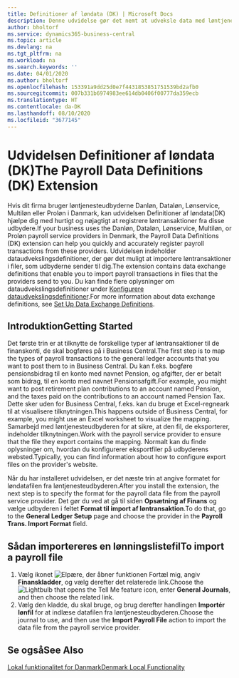 ```yaml
---
title: Definitioner af løndata (DK) | Microsoft Docs
description: Denne udvidelse gør det nemt at udveksle data med løntjenesteudbydere i Danmark.
author: bholtorf
ms.service: dynamics365-business-central
ms.topic: article
ms.devlang: na
ms.tgt_pltfrm: na
ms.workload: na
ms.search.keywords: ''
ms.date: 04/01/2020
ms.author: bholtorf
ms.openlocfilehash: 153391a9dd25d0e7f4431853851751539bd2afb0
ms.sourcegitcommit: 007b331b6974983ee614db0406f00777da359ecb
ms.translationtype: HT
ms.contentlocale: da-DK
ms.lasthandoff: 08/10/2020
ms.locfileid: "3677145"
---
```

# <a name="the-payroll-data-definitions-dk-extension"></a><span data-ttu-id="f815a-103">Udvidelsen Definitioner af løndata (DK)</span><span class="sxs-lookup"><span data-stu-id="f815a-103">The Payroll Data Definitions (DK) Extension</span></span>
<span data-ttu-id="f815a-104">Hvis dit firma bruger løntjenesteudbyderne Danløn, Dataløn, Lønservice, Multiløn eller Proløn i Danmark, kan udvidelsen Definitioner af løndata(DK) hjælpe dig med hurtigt og nøjagtigt at registrere løntransaktioner fra disse udbydere.</span><span class="sxs-lookup"><span data-stu-id="f815a-104">If your business uses the Danløn, Dataløn, Lønservice, Multiløn, or Proløn payroll service providers in Denmark, the Payroll Data Definitions (DK) extension can help you quickly and accurately register payroll transactions from these providers.</span></span> <span data-ttu-id="f815a-105">Udvidelsen indeholder dataudvekslingsdefinitioner, der gør det muligt at importere løntransaktioner i filer, som udbyderne sender til dig.</span><span class="sxs-lookup"><span data-stu-id="f815a-105">The extension contains data exchange definitions that enable you to import payroll transactions in files that the providers send to you.</span></span> <span data-ttu-id="f815a-106">Du kan finde flere oplysninger om dataudvekslingsdefinitioner under [Konfigurere dataudvekslingsdefinitioner](../../across-how-to-set-up-data-exchange-definitions.md).</span><span class="sxs-lookup"><span data-stu-id="f815a-106">For more information about data exchange definitions, see [Set Up Data Exchange Definitions](../../across-how-to-set-up-data-exchange-definitions.md).</span></span>  

## <a name="getting-started"></a><span data-ttu-id="f815a-107">Introduktion</span><span class="sxs-lookup"><span data-stu-id="f815a-107">Getting Started</span></span>
<span data-ttu-id="f815a-108">Det første trin er at tilknytte de forskellige typer af løntransaktioner til de finanskonti, de skal bogføres på i Business Central.</span><span class="sxs-lookup"><span data-stu-id="f815a-108">The first step is to map the types of payroll transactions to the general ledger accounts that you want to post them to in Business Central.</span></span> <span data-ttu-id="f815a-109">Du kan f.eks. bogføre pensionsbidrag til en konto med navnet Pension, og afgifter, der er betalt som bidrag, til en konto med navnet Pensionsafgift.</span><span class="sxs-lookup"><span data-stu-id="f815a-109">For example, you might want to post retirement plan contributions to an account named Pension, and the taxes paid on the contributions to an account named Pension Tax.</span></span> <span data-ttu-id="f815a-110">Dette sker uden for Business Central, f.eks. kan du bruge et Excel-regneark til at visualisere tilknytningen.</span><span class="sxs-lookup"><span data-stu-id="f815a-110">This happens outside of Business Central, for example, you might use an Excel worksheet to visualize the mapping.</span></span> <span data-ttu-id="f815a-111">Samarbejd med løntjenesteudbyderen for at sikre, at den fil, de eksporterer, indeholder tilknytningen.</span><span class="sxs-lookup"><span data-stu-id="f815a-111">Work with the payroll service provider to ensure that the file they export contains the mapping.</span></span> <span data-ttu-id="f815a-112">Normalt kan du finde oplysninger om, hvordan du konfigurerer eksportfiler på udbyderens websted.</span><span class="sxs-lookup"><span data-stu-id="f815a-112">Typically, you can find information about how to configure export files on the provider's website.</span></span>

<span data-ttu-id="f815a-113">Når du har installeret udvidelsen, er det næste trin at angive formatet for løndatafilen fra løntjenesteudbyderen.</span><span class="sxs-lookup"><span data-stu-id="f815a-113">After you install the extension, the next step is to specify the format for the payroll data file from the payroll service provider.</span></span> <span data-ttu-id="f815a-114">Det gør du ved at gå til siden **Opsætning af Finans** og vælge udbyderen i feltet **Format til import af løntransaktion**.</span><span class="sxs-lookup"><span data-stu-id="f815a-114">To do that, go to the **General Ledger Setup** page and choose the provider in the **Payroll Trans. Import Format** field.</span></span>

## <a name="to-import-a-payroll-file"></a><span data-ttu-id="f815a-115">Sådan importereres en lønningslistefil</span><span class="sxs-lookup"><span data-stu-id="f815a-115">To import a payroll file</span></span>
1.  <span data-ttu-id="f815a-116">Vælg ikonet ![Elpære, der åbner funktionen Fortæl mig](../../media/ui-search/search_small.png "Fortæl mig, hvad du vil foretage dig"), angiv **Finanskladder**, og vælg derefter det relaterede link.</span><span class="sxs-lookup"><span data-stu-id="f815a-116">Choose the ![Lightbulb that opens the Tell Me feature](../../media/ui-search/search_small.png "Tell me what you want to do") icon, enter **General Journals**, and then choose the related link.</span></span>  
2.  <span data-ttu-id="f815a-117">Vælg den kladde, du skal bruge, og brug derefter handlingen **Importér lønfil** for at indlæse datafilen fra løntjenesteudbyderen.</span><span class="sxs-lookup"><span data-stu-id="f815a-117">Choose the journal to use, and then use the **Import Payroll File** action to import the data file from the payroll service provider.</span></span>

## <a name="see-also"></a><span data-ttu-id="f815a-118">Se også</span><span class="sxs-lookup"><span data-stu-id="f815a-118">See Also</span></span>
[<span data-ttu-id="f815a-119">Lokal funktionalitet for Danmark</span><span class="sxs-lookup"><span data-stu-id="f815a-119">Denmark Local Functionality</span></span>](denmark-local-functionality.md)  
